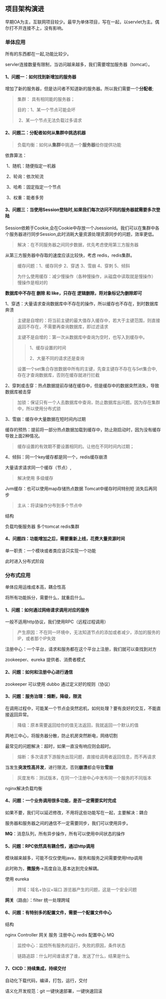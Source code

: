 ## 项目架构演进

早期OA为主，互联网项目较少。最早为单体项目，写在一起，以servlet为主。偶尔打不开连接不上，没有影响。

### 单体应用

所有的东西都在一起,功能比较少。

servler连接数量有限制，当访问越来越多，我们需要增加服务器（tomcat）。

#### 1、问题一：如何找到新增加的服务器

增加了新的服务器，但是访问者不知道新的服务器。所以我们需要一个**分配者**;

> 集群： 具有相同能的服务器；
>
> 目的：1、某一个节点可能会坏
>
> ​			2、某一个节点无法负载过多请求

#### 2、问题二：**分配者**如何从集群中挑选机器

> 负载均衡：如何从**集群**中挑选一个**服务器**给你提供功能

依靠算法：

​	1、随机：随便指定一机器

​	2、轮询：依次轮流

​	3、哈希：固定指定一个节点

​	3、权重：能者多劳

#### 3、问题三：当使用Session登陆时,如果我们每次访问不同的服务器就需要多次登陆

Session依赖于Cookie,会在Cookie中存放一个JsessionId。我们可以在集群中各个服务器进行同步Session,此时消耗大量资源处理资源同步的问题，效率更低。

> 解决：在不同服务器之间同步数据，优先考虑使用第三方服务器

从第三方服务器中存取的速度应该比较快，考虑 redis，redis集群。

> 缓存问题：1、缓存同步 2、穿透 3、雪崩 4、穿刺 5、倾斜
>
> 为什么使用缓存：减少慢操作（各种慢操作，从磁盘中读取就是慢操作） 慢操作是相对的

**数据库中不存在 删除 和 like，只存在 逻辑删除，将对象标记为删除即可**

1、穿透：大量请求查询数据库中不存在的操作，所以缓存也不存在，到时数据库奔溃

> 主键是自增的：将当前主键的最大值存入缓存中，若大于主键范围，则直接返回不存在，不需要再查询数据库，即过滤请求
>
> 主键不是自增的：第一次从数据库中查询为空时，也写入到缓存中。
>
> > 1、缓存设置的时间
> >
> > 2、大量不同的请求还是查询
>
> 设置一个set集合存放数据中所有的主键，先查主键存不存在与Set集合中,存在才查询数据库，否则在缓存就进行拦截

2、穿刺或击穿：热点数据提前存储在缓存中，但是缓存中的数据突然消失，导致数据库被击穿

> 加锁：保证只有一个人去数据库中查询，防止数据库出问题。因为存在集群中，所以使用分布式锁

3、雪崩：缓存中大量数据在短时间内过期

缓存的预热：提前将一部分热点数据加载到缓存中，防止刚启动时，因为没有缓存导致上面2种情况。

> 缓存设置的有效期不要设置相同的。让他在不同时间内过期；

4、倾斜：同一个key缓存都是同一个，redis缓存崩溃

大量请求请求同一个缓存（节点）,

> 解决使用 多级缓存

Jvm缓存：也可以使用map存储热点数据  Tomcat中缓存时间特别短 消失后再同步

> 主从：将读操作分布到多个节点中



结构 

负载均衡服务器   多个tomcat   redis集群

#### 4、问题四：功能增加之后，需要重新上线，花费大量资源时间

单一职责：一个模块或者类应该只实现一个功能

此时进入分布式阶段



### 分布式应用

单体应用运维成本高，耦合性高

将所有功能拆分，需要什么，就重启什么。

#### 1、问题：如何通过网络请求调用对应的服务

一般不适用http协议，我们使用RPC（远程过程调用）

> 产生原因：不在同一环境中，无法知道节点的添加或者减少，添加的服务的IP，或者那个IP失效

注册中心：一个平台，请求和服务都在这个平台上注册，我们就可以查找到对方

zookeeper、eureka                           提供者、消费者模式

#### 2、问题：如何和注册中心进行通信

zookeeper 可以使用 dubbo                 通过定义好的规则（协议）

#### 3、问题：服务治理：熔断，降级，限流

在调用过程中，可能某一个节点会突然宕机，如何处理？要有良好的交互，不能直接返回异常。

> 降级：原本需要返回给你的值无法返回，我就返回一个默认的值

两地三中心，将服务器分散，防止机房突然断电，网络切割

最常见的问题解决：超时，如果一直没有响应则会超时。

> 熔断：多次请求下游服务出现问题，直接给调用者返回信息，而不再请求

当发生**突发性高并发**，进行限流，否则**崩溃**都会导致**雪崩**

> 灰度发布：测试版本，在同一个注册中心中发布同一个服务的不同版本

nginx解决负载均衡

#### 4、问题：一个业务调用很多功能，是否一定需要实时完成

如果不要，我们可以延迟修改，不用将这些功能写在一起，主要解决：耦合

服务器和服务器之间的通信不一定需要同步，我们可以使用异步。

**MQ**：消息队列，所有异步操作，所有可以使用中间状态的操作

#### 5、问题：RPC依然具有耦合性，通过http调用

模块越来越多，可能不仅仅使用java，服务和服务之间需要使用http调用

此时称为，**微服务**->高度自治,基本达到完全解耦。

使用 eureka

> 跨域：域名+协议+端口   游览器产生的问题，这是一个安全问题

**网关**（路由）：filter 统一处理跨域

#### 6、问题：有特别多的配置文件，需要一个配置文件中心

结构

nginx   Controller 	 网关 	 服务 	 注册中心 	 redis	 配置中心 	MQ

> 监控中心：监控所有服务的运行，失败的原因，条件状态

> 链路追踪：什么时间谁请求了谁，发送了什么，结果是什么

#### 7、CICD：持续集成，持续交付

自动化下载代码，编译，打包，运行，交付

语义化开发规范：git  一键快速部署，一键快速回滚

